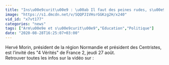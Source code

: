 ```yaml
---
title: "Ins\u00e9curit\u00e9 : \u00ab Il faut des peines rudes, s\u00e9v\u00e8res, dures \u00bb, affirme Herv\u00e9 Morin (Centristes)"
image: "https://s1.dmcdn.net/v/SQQPJ1VHsrGGKzg2H/x240"
vid_id: "x7vt177"
categories: "news"
tags: ["Arm\u00e9e et s\u00e9curit\u00e9","Education","Politique"]
date: "2020-08-28T16:25:07+03:00"
---
```

Hervé Morin, président de la région Normandie et président des Centristes, est l’invité des &quot;4 Vérités&quot; de France 2, jeudi 27 août.  <br>Retrouver toutes les infos sur la vidéo sur : 
